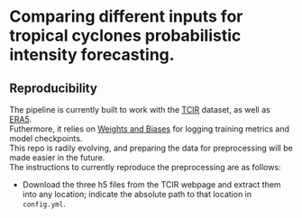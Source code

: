 # Comparing different inputs for tropical cyclones probabilistic intensity forecasting.
## Reproducibility
The pipeline is currently built to work with the [TCIR](https://www.csie.ntu.edu.tw/~htlin/program/TCIR/) dataset, as well as [ERA5](https://cds.climate.copernicus.eu/cdsapp#!/dataset/reanalysis-era5-pressure-levels?tab=overview).  
Futhermore, it relies on [Weights and Biases](https://wandb.ai/site) for logging training metrics and model checkpoints.  
This repo is radily evolving, and preparing the data for preprocessing will be made easier in the future.  
The instructions to currently reproduce the preprocessing are as follows:  
* Download the three h5 files from the TCIR webpage and extract them into any location; indicate the absolute path to that location in ```config.yml```.

